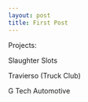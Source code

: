 ```yaml
---
layout: post
title: First Post
---
```


Projects: 

Slaughter Slots

Travierso (Truck Club)

G Tech Automotive

